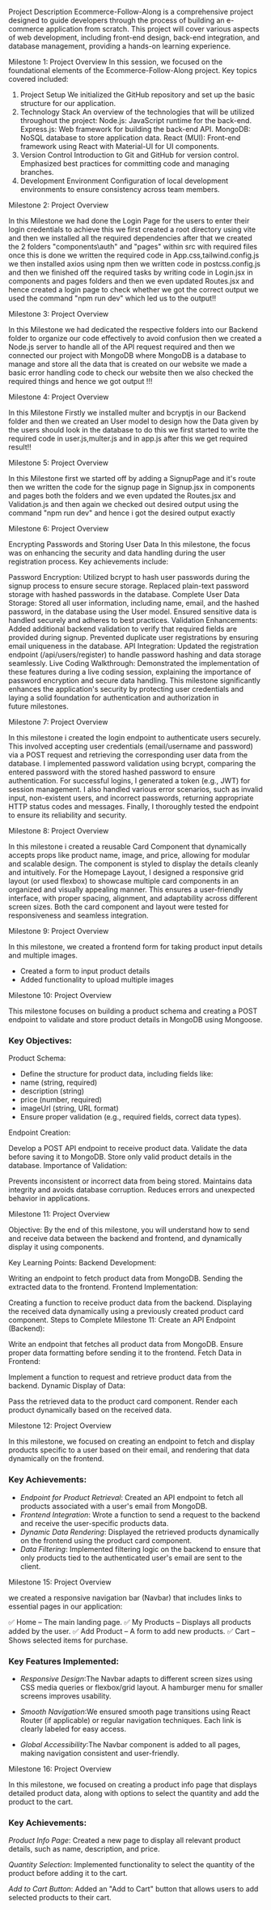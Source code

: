 Project Description
Ecommerce-Follow-Along is a comprehensive project designed to guide developers through the process of building an e-commerce application from scratch. This project will cover various aspects of web development, including front-end design, back-end integration, and database management, providing a hands-on learning experience.

Milestone 1: Project Overview
In this session, we focused on the foundational elements of the Ecommerce-Follow-Along project. Key topics covered included:

1. Project Setup
We initialized the GitHub repository and set up the basic structure for our application.
2. Technology Stack
An overview of the technologies that will be utilized throughout the project:
Node.js: JavaScript runtime for the back-end.
Express.js: Web framework for building the back-end API.
MongoDB: NoSQL database to store application data.
React (MUI): Front-end framework using React with Material-UI for UI components.
3. Version Control
Introduction to Git and GitHub for version control.
Emphasized best practices for committing code and managing branches.
4. Development Environment
Configuration of local development environments to ensure consistency across team members.

Milestone 2: Project Overview

In this Milestone we had done the Login Page for the users to enter their login credentials to achieve this we first created a root directory using vite and then we installed all the required dependencies after that we created the 2 folders "components\auth" and "pages" within src with required files once this is done we written the required code in App.css,tailwind.config.js we then installed axios using npm then we written code in postcss.config.js and then we finished off the required tasks by writing code in Login.jsx in components and pages folders and then we even updated Routes.jsx and hence created a login page to check whether we got the correct output we used the command "npm run dev" which led us to the output!!

Milestone 3: Project Overview

In this Milestone we had dedicated the respective folders into our Backend folder to organize our code effectively to avoid confusion then we created a Node.js server to handle all of the API request required and then we connected our project with MongoDB where MongoDB is a database to manage and store all the data that is created on our website we made a basic error handling code to check our website then we also checked the required things and hence we got output !!!

Milestone 4: Project Overview 

In this Milestone Firstly we installed multer and bcryptjs in our Backend folder and then we created an User model to design how the Data given by the users should look in the database to do this we first started to write the required code in user.js,multer.js and in app.js after this we get required result!!

Milestone 5: Project Overview

In this Milestone first we started off by adding a SignupPage and it's route then we written the code for the signup page in Signup.jsx in components and pages both the folders and we even updated the Routes.jsx and Validation.js and then again we checked out desired output using the command "npm run dev" and hence i got the desired output exactly 

Milestone 6: Project Overview

Encrypting Passwords and Storing User Data
In this milestone, the focus was on enhancing the security and data handling during the user registration process. Key achievements include:

Password Encryption:
Utilized bcrypt to hash user passwords during the signup process to ensure secure storage.
Replaced plain-text password storage with hashed passwords in the database.
Complete User Data Storage:
Stored all user information, including name, email, and the hashed password, in the database using the User model.
Ensured sensitive data is handled securely and adheres to best practices.
Validation Enhancements:
Added additional backend validation to verify that required fields are provided during signup.
Prevented duplicate user registrations by ensuring email uniqueness in the database.
API Integration:
Updated the registration endpoint (/api/users/register) to handle password hashing and data storage seamlessly.
Live Coding Walkthrough:
Demonstrated the implementation of these features during a live coding session, explaining the importance of password encryption and secure data handling.
This milestone significantly enhances the application's security by protecting user credentials and laying a solid foundation for authentication and authorization in future milestones.


Milestone 7: Project Overview

In this milestone i created the login endpoint to authenticate users securely. This involved accepting user credentials (email/username and password) via a POST request and retrieving the corresponding user data from the database. I implemented password validation using bcrypt, comparing the entered password with the stored hashed password to ensure authentication. For successful logins, I generated a token (e.g., JWT) for session management. I also handled various error scenarios, such as invalid input, non-existent users, and incorrect passwords, returning appropriate HTTP status codes and messages. Finally, I thoroughly tested the endpoint to ensure its reliability and security.

Milestone 8: Project Overview

In this milestone i created a reusable Card Component that dynamically accepts props like product name, image, and price, allowing for modular and scalable design. The component is styled to display the details cleanly and intuitively. For the Homepage Layout, I designed a responsive grid layout (or used flexbox) to showcase multiple card components in an organized and visually appealing manner. This ensures a user-friendly interface, with proper spacing, alignment, and adaptability across different screen sizes. Both the card component and layout were tested for responsiveness and seamless integration.

Milestone 9: Project Overview

In this milestone, we created a frontend form for taking product input details and multiple images.

- Created a form to input product details
- Added functionality to upload multiple images

Milestone 10: Project Overview

This milestone focuses on building a product schema and creating a POST endpoint to validate and store product details in MongoDB using Mongoose.

### Key Objectives:

Product Schema:

- Define the structure for product data, including fields like:
- name (string, required)
- description (string)
- price (number, required)
- imageUrl (string, URL format)
- Ensure proper validation (e.g., required fields, correct data types).

Endpoint Creation:

Develop a POST API endpoint to receive product data.
Validate the data before saving it to MongoDB.
Store only valid product details in the database.
Importance of Validation:

Prevents inconsistent or incorrect data from being stored.
Maintains data integrity and avoids database corruption.
Reduces errors and unexpected behavior in applications.

Milestone 11: Project Overview

Objective:
By the end of this milestone, you will understand how to send and receive data between the backend and frontend, and dynamically display it using components.

Key Learning Points:
Backend Development:

Writing an endpoint to fetch product data from MongoDB.
Sending the extracted data to the frontend.
Frontend Implementation:

Creating a function to receive product data from the backend.
Displaying the received data dynamically using a previously created product card component.
Steps to Complete Milestone 11:
Create an API Endpoint (Backend):

Write an endpoint that fetches all product data from MongoDB.
Ensure proper data formatting before sending it to the frontend.
Fetch Data in Frontend:

Implement a function to request and retrieve product data from the backend.
Dynamic Display of Data:

Pass the retrieved data to the product card component.
Render each product dynamically based on the received data.

Milestone 12: Project Overview

In this milestone, we focused on creating an endpoint to fetch and display products specific to a user based on their email, and rendering that data dynamically on the frontend.

### Key Achievements:
- *Endpoint for Product Retrieval*: Created an API endpoint to fetch all products associated with a user's email from MongoDB.
- *Frontend Integration*: Wrote a function to send a request to the backend and receive the user-specific products data.
- *Dynamic Data Rendering*: Displayed the retrieved products dynamically on the frontend using the product card component.
- *Data Filtering*: Implemented filtering logic on the backend to ensure that only products tied to the authenticated user's email are sent to the client.

Milestone 15: Project Overview

we created a responsive navigation bar (Navbar) that includes links to essential pages in our application:

✅ Home – The main landing page.
✅ My Products – Displays all products added by the user.
✅ Add Product – A form to add new products.
✅ Cart – Shows selected items for purchase.

### Key Features Implemented:
- *Responsive Design*:The Navbar adapts to different screen sizes using CSS media queries or flexbox/grid layout.
A hamburger menu for smaller screens improves usability.

- *Smooth Navigation*:We ensured smooth page transitions using React Router (if applicable) or regular navigation techniques.
Each link is clearly labeled for easy access.

- *Global Accessibility*:The Navbar component is added to all pages, making navigation consistent and user-friendly.

Milestone 16: Project Overview

In this milestone, we focused on creating a product info page that displays detailed product data, along with options to select the quantity and add the product to the cart.

### Key Achievements:

*Product Info Page*: Created a new page to display all relevant product details, such as name, description, and price.

*Quantity Selection*: Implemented functionality to select the quantity of the product before adding it to the cart.

*Add to Cart Button*: Added an "Add to Cart" button that allows users to add selected products to their cart.